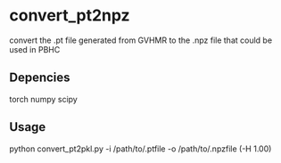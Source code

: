 # convert_pt2npz
convert the .pt file generated from GVHMR to the .npz file that could be used in PBHC
## Depencies



torch numpy scipy 


## Usage



python convert_pt2pkl.py -i /path/to/.ptfile -o /path/to/.npzfile (-H 1.00)

